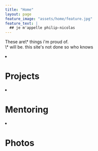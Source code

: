 ```yaml
---
title: "Home"
layout: page
feature_image: "assets/home/feature.jpg"
feature_text: |
  ## je m'appelle philip-nicolas
---
```

<div class="wrapper">
  <p class="body">These are\* things i'm proud of. <br>\* will be. this site's not done so who knows </p>
  <li class="card projects"><h1 class="title">Projects</h1></li>
  <li class="card teaching"><h1 class="title">Mentoring</h1></li>
  <li class="card photography"><h1 class="title">Photos</h1></li>
</div>

